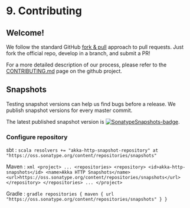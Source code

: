 # 9. Contributing

## Welcome!

We follow the standard GitHub [fork & pull](https://help.github.com/en/github/collaborating-with-issues-and-pull-requests/about-pull-requests#fork--pull) approach to pull requests. Just fork the official repo, develop in a branch, and submit a PR!

For a more detailed description of our process, please refer to the [CONTRIBUTING.md](https://github.com/akka/akka-http/blob/master/CONTRIBUTING.md) page on the github project.

## Snapshots

Testing snapshot versions can help us find bugs before a release. We publish snapshot versions for every master commit.

The latest published snapshot version is [![SonatypeSnapshots-badge][]][SonatypeSnapshots].

### Configure repository

sbt
:   ```scala
    resolvers += "akka-http-snapshot-repository" at "https://oss.sonatype.org/content/repositories/snapshots"
    ```

Maven
:   ```xml
    <project>
    ...
      <repositories>
        <repository>
          <id>akka-http-snapshots</id>
          <name>Akka HTTP Snapshots</name>
          <url>https://oss.sonatype.org/content/repositories/snapshots</url>
        </repository>
      </repositories>
    ...
    </project>
    ```

Gradle
:   ```gradle
    repositories {
      maven {
        url  "https://oss.sonatype.org/content/repositories/snapshots"
      }
    }
    ```

[SonatypeSnapshots-badge]:  https://img.shields.io/nexus/s/https/oss.sonatype.org/com.typesafe.akka/akka-http-core_2.13.svg
[SonatypeSnapshots]:        https://oss.sonatype.org/content/repositories/snapshots/com/typesafe/akka/akka-http-core_2.13/